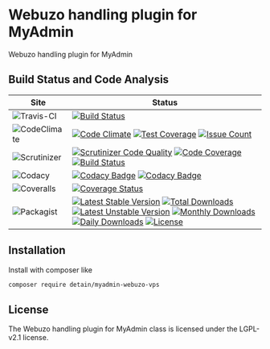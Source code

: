 # Webuzo handling plugin for MyAdmin

Webuzo handling plugin for MyAdmin

## Build Status and Code Analysis

Site          | Status
--------------|---------------------------
![Travis-CI](http://i.is.cc/storage/GYd75qN.png "Travis-CI")     | [![Build Status](https://travis-ci.org/detain/myadmin-webuzo-vps.svg?branch=master)](https://travis-ci.org/detain/myadmin-webuzo-vps)
![CodeClimate](http://i.is.cc/storage/GYlageh.png "CodeClimate")  | [![Code Climate](https://codeclimate.com/github/detain/myadmin-webuzo-vps/badges/gpa.svg)](https://codeclimate.com/github/detain/myadmin-webuzo-vps) [![Test Coverage](https://codeclimate.com/github/detain/myadmin-webuzo-vps/badges/coverage.svg)](https://codeclimate.com/github/detain/myadmin-webuzo-vps/coverage) [![Issue Count](https://codeclimate.com/github/detain/myadmin-webuzo-vps/badges/issue_count.svg)](https://codeclimate.com/github/detain/myadmin-webuzo-vps)
![Scrutinizer](http://i.is.cc/storage/GYeUnux.png "Scrutinizer")   | [![Scrutinizer Code Quality](https://scrutinizer-ci.com/g/myadmin-plugins/myadmin-webuzo-vps/badges/quality-score.png?b=master)](https://scrutinizer-ci.com/g/myadmin-plugins/myadmin-webuzo-vps/?branch=master) [![Code Coverage](https://scrutinizer-ci.com/g/myadmin-plugins/myadmin-webuzo-vps/badges/coverage.png?b=master)](https://scrutinizer-ci.com/g/myadmin-plugins/myadmin-webuzo-vps/?branch=master) [![Build Status](https://scrutinizer-ci.com/g/myadmin-plugins/myadmin-webuzo-vps/badges/build.png?b=master)](https://scrutinizer-ci.com/g/myadmin-plugins/myadmin-webuzo-vps/build-status/master)
![Codacy](http://i.is.cc/storage/GYi66Cx.png "Codacy")        | [![Codacy Badge](https://api.codacy.com/project/badge/Grade/226251fc068f4fd5b4b4ef9a40011d06)](https://www.codacy.com/app/detain/myadmin-webuzo-vps) [![Codacy Badge](https://api.codacy.com/project/badge/Coverage/25fa74eb74c947bf969602fcfe87e349)](https://www.codacy.com/app/detain/myadmin-webuzo-vps?utm_source=github.com&utm_medium=referral&utm_content=detain/myadmin-webuzo-vps&utm_campaign=Badge_Coverage)
![Coveralls](http://i.is.cc/storage/GYjNSim.png "Coveralls")    | [![Coverage Status](https://coveralls.io/repos/github/detain/db_abstraction/badge.svg?branch=master)](https://coveralls.io/github/detain/myadmin-webuzo-vps?branch=master)
![Packagist](http://i.is.cc/storage/GYacBEX.png "Packagist")     | [![Latest Stable Version](https://poser.pugx.org/detain/myadmin-webuzo-vps/version)](https://packagist.org/packages/detain/myadmin-webuzo-vps) [![Total Downloads](https://poser.pugx.org/detain/myadmin-webuzo-vps/downloads)](https://packagist.org/packages/detain/myadmin-webuzo-vps) [![Latest Unstable Version](https://poser.pugx.org/detain/myadmin-webuzo-vps/v/unstable)](//packagist.org/packages/detain/myadmin-webuzo-vps) [![Monthly Downloads](https://poser.pugx.org/detain/myadmin-webuzo-vps/d/monthly)](https://packagist.org/packages/detain/myadmin-webuzo-vps) [![Daily Downloads](https://poser.pugx.org/detain/myadmin-webuzo-vps/d/daily)](https://packagist.org/packages/detain/myadmin-webuzo-vps) [![License](https://poser.pugx.org/detain/myadmin-webuzo-vps/license)](https://packagist.org/packages/detain/myadmin-webuzo-vps)


## Installation

Install with composer like

```sh
composer require detain/myadmin-webuzo-vps
```

## License

The Webuzo handling plugin for MyAdmin class is licensed under the LGPL-v2.1 license.

